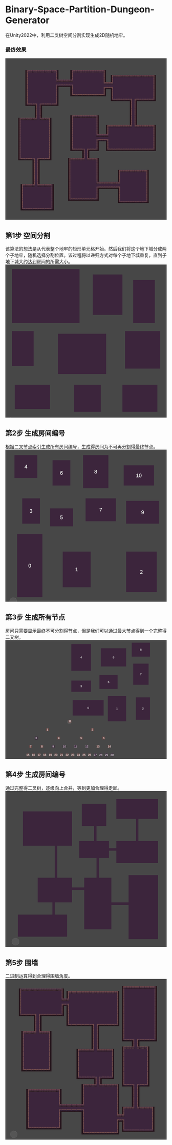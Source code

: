 # Binary-Space-Partition-Dungeon-Generator
在Unity2022中，利用二叉树空间分割实现生成2D随机地牢。
### 最终效果
![](https://github.com/guobarou/Binary-Space-Partition-Dungeon-Generator/blob/main/Assets/Art/Images/end.png)

## 第1步 空间分割
该算法的想法是从代表整个地牢的矩形单元格开始。然后我们将这个地下城分成两个子地牢，随机选择分割位置。该过程将以递归方式对每个子地下城重复，直到子地下城大约达到房间的所需大小。
![](https://github.com/guobarou/Binary-Space-Partition-Dungeon-Generator/blob/main/Assets/Art/Images/1.png)
## 第2步 生成房间编号
根据二叉节点索引生成所有房间编号，生成得房间为不可再分割得最终节点。
![](https://github.com/guobarou/Binary-Space-Partition-Dungeon-Generator/blob/main/Assets/Art/Images/2.png)
## 第3步 生成所有节点
房间只需要显示最终不可分割得节点，但是我们可以通过最大节点得到一个完整得二叉树。
![](https://github.com/guobarou/Binary-Space-Partition-Dungeon-Generator/blob/main/Assets/Art/Images/3.png)
## 第4步 生成房间编号
通过完整得二叉树，逐级向上合并，等到更加合理得走廊。
![](https://github.com/guobarou/Binary-Space-Partition-Dungeon-Generator/blob/main/Assets/Art/Images/4.png)
## 第5步 围墙
二进制运算得到合理得围墙角度。
![](https://github.com/guobarou/Binary-Space-Partition-Dungeon-Generator/blob/main/Assets/Art/Images/5.png)
